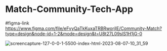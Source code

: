 # Match-Community-Tech-App
#figma-link 
https://www.figma.com/file/eFvyQaTkKuxaTRBRworjIE/Community-Match?type=design&node-id=1-2&mode=design&t=U8t27L09slS1H1jG-0

![screencapture-127-0-0-1-5500-index-html-2023-08-07-10_31_59](https://github.com/mharizanova8703/Match-Community-Tech-App/assets/85656320/2dec109f-22c0-4227-bfc1-52dc713a0d11)
